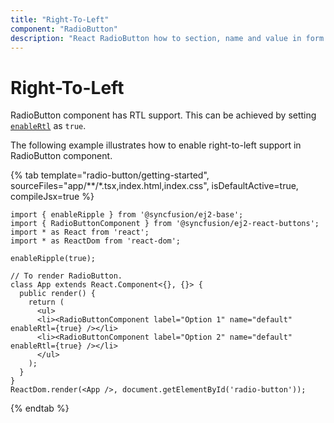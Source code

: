 ```yaml
---
title: "Right-To-Left"
component: "RadioButton"
description: "React RadioButton how to section, name and value in form submit, customize RadioButton appearance."
---
```


# Right-To-Left

RadioButton component has RTL support. This can be achieved by setting [`enableRtl`](../../api/radio-button#enablertl) as `true`.

The following example illustrates how to enable right-to-left support in RadioButton component.

{% tab template="radio-button/getting-started", sourceFiles="app/**/*.tsx,index.html,index.css", isDefaultActive=true, compileJsx=true %}

```tsx
import { enableRipple } from '@syncfusion/ej2-base';
import { RadioButtonComponent } from '@syncfusion/ej2-react-buttons';
import * as React from 'react';
import * as ReactDom from 'react-dom';

enableRipple(true);

// To render RadioButton.
class App extends React.Component<{}, {}> {
  public render() {
    return (
      <ul>
      <li><RadioButtonComponent label="Option 1" name="default" enableRtl={true} /></li>
      <li><RadioButtonComponent label="Option 2" name="default" enableRtl={true} /></li>
      </ul>
    );
  }
}
ReactDom.render(<App />, document.getElementById('radio-button'));
```

{% endtab %}